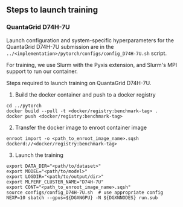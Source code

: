 ## Steps to launch training

### QuantaGrid D74H-7U

Launch configuration and system-specific hyperparameters for the QuantaGrid D74H-7U
submission are in the `../<implementation>/pytorch/configs/config_D74H-7U.sh` script.

For training, we use Slurm with the Pyxis extension, and Slurm's MPI support to run our container.

Steps required to launch training on QuantaGrid D74H-7U.

1. Build the docker container and push to a docker registry

```
cd ../pytorch
docker build --pull -t <docker/registry:benchmark-tag> .
docker push <docker/registry:benchmark-tag>
```

2. Transfer the docker image to enroot container image

```
enroot import -o <path_to_enroot_image_name>.sqsh dockerd://<docker/registry:benchmark-tag>
```

3. Launch the training
```
export DATA_DIR="<path/to/dataset>"
export MODEL="<path/to/model>"
export LOGDIR="<path/to/output/dir>"
export MLPERF_CLUSTER_NAME="D74H-7U"
export CONT="<path_to_enroot_image_name>.sqsh"
source configs/config_D74H-7U.sh  # use appropriate config
NEXP=10 sbatch --gpus=${DGXNGPU} -N ${DGXNNODES} run.sub

